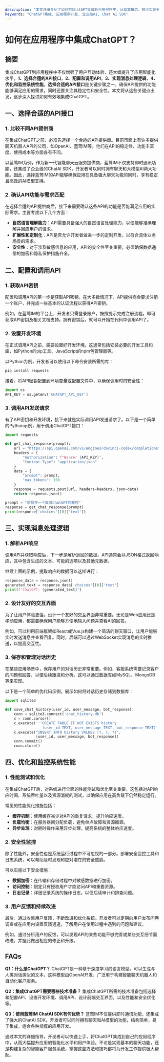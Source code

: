 ```yaml
---
description: "本文详细介绍了如何将ChatGPT集成到应用程序中，从基本概念、技术实现到实际操作步骤，帮助开发者快速上手。"
keywords: "ChatGPT集成, 应用程序开发, 企业级AI, Chat AI SDK"
---
```

# 如何在应用程序中集成ChatGPT？

## 摘要

集成ChatGPT到应用程序中不仅增强了用户互动体验，还大幅提升了应用智能化水平。**1、选择合适的API接口**，**2、配置和调用API**，**3、实现消息处理逻辑**，**4、优化和监控系统性能**。**选择合适的API接口**是关键步骤之一，确保API提供的功能能够满足应用的需求，同时还要关注其稳定性和安全性。本文将从这些关键点出发，逐步深入探讨如何有效地集成ChatGPT。

## 一、选择合适的API接口

### 1. 比较不同API提供商

在集成ChatGPT之前，必须先选择一个合适的API提供商。目前市面上有许多提供聊天机器人API的公司，如OpenAI、蓝莺IM等。他们在API的稳定性、功能丰富度、使用成本等方面各有不同。

以蓝莺IM为例，作为新一代智能聊天云服务提供商，蓝莺IM不仅支持即时通讯功能，还集成了企业级的ChatAI SDK，开发者可以同时拥有聊天和大模型AI两大功能。因此，选择蓝莺IM的API能够确保应用在具备强大聊天功能的同时，享有稳定且高效的AI模型支持。

### 2. 确认API功能与需求匹配

在选择合适的API提供商后，接下来需要确认这些API的功能是否能满足应用的实际需求。主要考虑以下几个方面：

- **自然语言理解能力**：API需要具备强大的自然语言处理能力，以便能够准确理解并回应用户的请求。
- **扩展性和定制化**：API是否允许开发者做进一步的定制开发，以符合具体业务场景的需求。
- **安全性**：对于涉及敏感信息的应用，API的安全性至关重要，必须确保数据通信的加密和隐私保护措施齐全。

## 二、配置和调用API

### 1. 获取API密钥

配置和调用API的第一步是获取API密钥。在大多数情况下，API提供商会要求注册一个账户，并完成一些基本的认证流程以获得API密钥。

例如，在蓝莺IM的平台上，开发者只需登录账户，按照提示完成注册流程，即可获取API密钥及相关文档支持。拥有密钥后，就可以开始在代码中调用API了。

### 2. 设置开发环境

在正式调用API之前，需要设置好开发环境。这通常包括安装必要的开发工具和库，如Python的pip工具、JavaScript的npm包管理器等。

以Python为例，开发者可以使用以下命令安装所需的库：
```bash
pip install requests
```

接着，将API密钥配置到环境变量或配置文件中，以确保调用时的安全性：
```python
import os
API_KEY = os.getenv('CHATGPT_API_KEY')
```

### 3. 调用API发送请求

有了API密钥和开发环境，接下来就是实际调用API发送请求了。以下是一个简单的Python示例，用于调用ChatGPT接口：
```python
import requests

def get_chat_response(prompt):
    url = "https://api.openai.com/v1/engines/davinci-codex/completions"
    headers = {
        "Authorization": f"Bearer {API_KEY}",
        "Content-Type": "application/json"
    }
    data = {
        "prompt": prompt,
        "max_tokens": 150
    }
    response = requests.post(url, headers=headers, json=data)
    return response.json()

prompt = "帮我写一个集成ChatGPT的教程"
response = get_chat_response(prompt)
print(response['choices'][0]['text'])
```

## 三、实现消息处理逻辑

### 1. 解析API响应

调用API并获取响应后，下一步是解析返回的数据。API通常会以JSON格式返回响应，其中包含生成的文本、可能的选项以及其他元数据。

继续上面的示例，提取响应的数据可以这样进行：
```python
response_data = response.json()
generated_text = response_data['choices'][0]['text']
print(f"ChatGPT: {generated_text}")
```

### 2. 设计友好的交互界面

为了让用户体验更佳，设计一个友好的交互界面非常重要。无论是Web应用还是移动应用，都需要确保用户能够方便地输入问题并查看AI的回答。

例如，可以利用前端框架如React或Vue.js构建一个简洁的聊天窗口，让用户能够实时发送消息并查看回复。同时，后端可以通过WebSocket实现消息的实时推送，以提高交互性。

### 3. 保存和管理对话历史

在某些应用场景中，保存用户的对话历史非常重要。例如，客服系统需要记录客户的问题和回答，以便后续跟进和分析。这可以通过数据库如MySQL、MongoDB等来实现。

以下是一个简单的伪代码示例，展示如何将对话历史存储到数据库：
```python
import sqlite3

def save_chat_history(user_id, user_message, bot_response):
    conn = sqlite3.connect('chat_history.db')
    c = conn.cursor()
    c.execute('''CREATE TABLE IF NOT EXISTS history 
                 (user_id TEXT, user_message TEXT, bot_response TEXT)''')
    c.execute("INSERT INTO history VALUES (?, ?, ?)", 
              (user_id, user_message, bot_response))
    conn.commit()
    conn.close()
```

## 四、优化和监控系统性能

### 1. 性能测试和优化

在集成ChatGPT后，对系统进行全面的性能测试和优化至关重要。这包括对API响应时间、系统吞吐量以及资源消耗的测试，以确保应用在高负载下仍然稳定运行。

常见的性能优化措施包括：
- **缓存机制**：使用缓存减少对API的重复请求，提升响应速度。
- **负载均衡**：在服务器间分配负载，避免单点故障和资源瓶颈。
- **异步处理**：对耗时操作采用异步处理，提高系统的整体响应速度。

### 2. 安全性监控

除了性能外，安全性也是系统运行过程中不可忽视的一部分。部署安全监控工具和日志系统，可以帮助及时发现和应对潜在的安全威胁。

可以实施以下安全措施：
- **数据加密**：在传输和存储过程中对敏感数据进行加密。
- **访问控制**：限定只有授权用户才能访问API和重要资源。
- **日志记录**：详细记录系统的操作日志，以便后续审计和排查问题。

### 3. 用户反馈和持续改进

最后，通过收集用户反馈，不断改进和优化系统。开发者可以定期向用户发布问卷调查或在应用内设置反馈通道，了解用户在使用过程中遇到的问题和建议。

例如，通过分析用户的反馈，可以发现API的某些功能不够完善或某些交互细节需改进，并据此做出相应的修正和升级。

## FAQs

**Q1：什么是ChatGPT？**
ChatGPT是一种基于深度学习的语言模型，可以生成与人类对话类似的文本，这种模型由OpenAI开发，广泛用于构建智能聊天机器人和自动化客户服务。

**Q2：集成ChatGPT需要哪些技术准备？**
集成ChatGPT所需的技术准备包括选择和配置API、设置开发环境、调用API、设计前端交互界面，以及性能和安全优化等。

**Q3：使用蓝莺IM ChatAI SDK有何优势？**
蓝莺IM不仅提供即时通讯功能，还集成了强大的ChatAI SDK，开发者可以同时拥有聊天和AI模型的功能，结构简单，易于集成，适合各种规模的应用开发。

通过本文的详细指导，开发者可以快速上手，将ChatGPT集成到自己的应用程序中，从而大幅提升应用的智能化水平和用户体验。不论是实现基本的聊天功能，还是构建复杂的智能客户服务系统，掌握这些方法和技巧都将为开发工作提供极大帮助。
